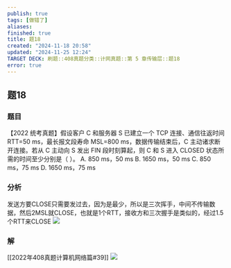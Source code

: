 ```yaml
---
publish: true
tags: [做错了]
aliases: 
finished: true
title: 题18
created: "2024-11-18 20:58"
updated: "2024-11-25 12:24"
TARGET DECK: 刷题::408真题分类::计网真题::第 5 章传输层::题18
error: true
---
```

## 题18
### 题目
【2022 统考真题】假设客户 C 和服务器 S 已建立一个 TCP 连接、通信往返时间 RTT=50 ms，最长报文段寿命 MSL=800 ms，数据传输结束后，C 主动诸求断开连接。若从 C 主动向 S 发出 FIN 段时刻算起，则 C 和 S 进入 CLOSED 状态所需的时间至少分别是（ ）。
A. 850 ms，50 ms
B. 1650 ms，50 ms
C. 850 ms，75 ms
D. 1650 ms，75 ms
### 分析
发送方要CLOSE只需要发过去，因为是最少，所以是三次挥手，中间不传输数据，然后2MSL就CLOSE，也就是1个RTT，接收方和三次握手是类似的，经过1.5个RTT来CLOSE
![](https://img.hwenyi.live/202411201423109.webp)
### 解
[[2022年408真题计算机网络篇#39]]
![](https://img.hwenyi.live/202411201426388.webp)
